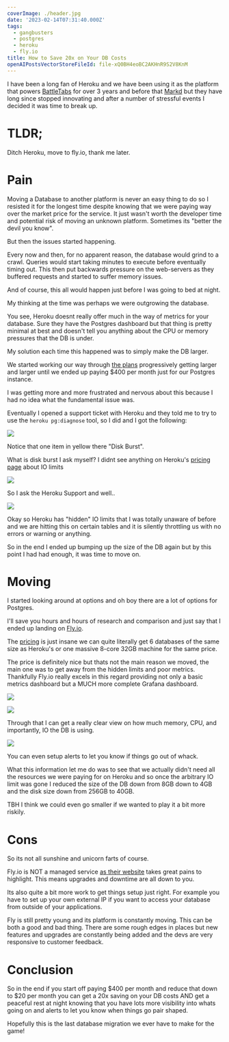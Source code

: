 ```yaml
---
coverImage: ./header.jpg
date: '2023-02-14T07:31:40.000Z'
tags:
  - gangbusters
  - postgres
  - heroku
  - fly.io
title: How to Save 20x on Your DB Costs
openAIPostsVectorStoreFileId: file-xQ0BH4eoBC2AKHnR9S2V8KnM
---
```


I have been a long fan of Heroku and we have been using it as the platform that powers [BattleTabs](https://battletabs.io/) for over 3 years and before that [Markd](https://markd.co) but they have long since stopped innovating and after a number of stressful events I decided it was time to break up.

# TLDR;

Ditch Heroku, move to fly.io, thank me later.

# Pain

Moving a Database to another platform is never an easy thing to do so I resisted it for the longest time despite knowing that we were paying way over the market price for the service. It just wasn't worth the developer time and potential risk of moving an unknown platform. Sometimes its "better the devil you know".

But then the issues started happening.

Every now and then, for no apparent reason, the database would grind to a crawl. Queries would start taking minutes to execute before eventually timing out. This then put backwards pressure on the web-servers as they buffered requests and started to suffer memory issues.

And of course, this all would happen just before I was going to bed at night.

My thinking at the time was perhaps we were outgrowing the database.

You see, Heroku doesnt really offer much in the way of metrics for your database. Sure they have the Postgres dashboard but that thing is pretty minimal at best and doesn't tell you anything about the CPU or memory pressures that the DB is under.

My solution each time this happened was to simply make the DB larger.

We started working our way through [the plans](https://elements.heroku.com/addons/heroku-postgresql#pricing) progressively getting larger and larger until we ended up paying $400 per month just for our Postgres instance.

I was getting more and more frustrated and nervous about this because I had no idea what the fundamental issue was.

Eventually I opened a support ticket with Heroku and they told me to try to use the `heroku pg:diagnose` tool, so I did and I got the following:

[![](./diagnose.png)](./diagnose.png)

Notice that one item in yellow there "Disk Burst".

What is disk burst I ask myself? I didnt see anything on Heroku's [pricing page](https://elements.heroku.com/addons/heroku-postgresql#pricing) about IO limits

[![](./pricing.png)](./pricing.png)

So I ask the Heroku Support and well..

[![](./support.png)](./support.png)

Okay so Heroku has "hidden" IO limits that I was totally unaware of before and we are hitting this on certain tables and it is silently throttling us with no errors or warning or anything.

So in the end I ended up bumping up the size of the DB again but by this point I had had enough, it was time to move on.

# Moving

I started looking around at options and oh boy there are a lot of options for Postgres.

I'll save you hours and hours of research and comparison and just say that I ended up landing on [Fly.io](http://fly.io/).

The [pricing](https://fly.io/docs/postgres/) is just insane we can quite literally get 6 databases of the same size as Heroku's or one massive 8-core 32GB machine for the same price.

The price is definitely nice but thats not the main reason we moved, the main one was to get away from the hidden limits and poor metrics. Thankfully Fly.io really excels in this regard providing not only a basic metrics dashboard but a MUCH more complete Grafana dashboard.

[![](./basic.png)](./basic.png)

[![](./grafana.png)](./grafana.png)

Through that I can get a really clear view on how much memory, CPU, and importantly, IO the DB is using.

[![](./io.png)](./io.png)

You can even setup alerts to let you know if things go out of whack.

What this information let me do was to see that we actually didn't need all the resources we were paying for on Heroku and so once the arbitrary IO limit was gone I reduced the size of the DB down from 8GB down to 4GB and the disk size down from 256GB to 40GB.

TBH I think we could even go smaller if we wanted to play it a bit more riskily.

# Cons

So its not all sunshine and unicorn farts of course.

Fly.io is NOT a managed service [as their website](https://fly.io/docs/postgres/getting-started/what-you-should-know/) takes great pains to highlight. This means upgrades and downtime are all down to you.

Its also quite a bit more work to get things setup just right. For example you have to set up your own external IP if you want to access your database from outside of your applications.

Fly is still pretty young and its platform is constantly moving. This can be both a good and bad thing. There are some rough edges in places but new features and upgrades are constantly being added and the devs are very responsive to customer feedback.

# Conclusion

So in the end if you start off paying $400 per month and reduce that down to $20 per month you can get a 20x saving on your DB costs AND get a peaceful rest at night knowing that you have lots more visibility into whats going on and alerts to let you know when things go pair shaped.

Hopefully this is the last database migration we ever have to make for the game!
